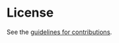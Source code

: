 # License

See the
[guidelines for contributions](https://github.com/nedmsmith/draft-smith-rats-oidc-attest/blob/main/CONTRIBUTING.md).
